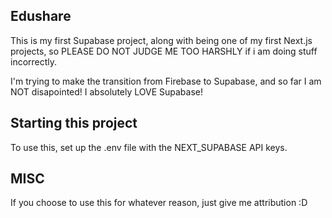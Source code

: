 ## Edushare
This is my first Supabase project, along with being one of my first Next.js projects, so PLEASE DO NOT JUDGE ME TOO HARSHLY if i am doing stuff incorrectly.

I'm trying to make the transition from Firebase to Supabase, and so far I am NOT disapointed! I absolutely LOVE Supabase!

## Starting this project
To use this, set up the .env file with the NEXT_SUPABASE API keys.

## MISC
If you choose to use this for whatever reason, just give me attribution :D